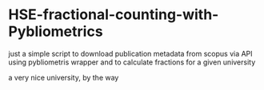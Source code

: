 # HSE-fractional-counting-with-Pybliometrics
just a simple script to download publication metadata from scopus via API using pybliometris wrapper and to calculate fractions for a given university

a very nice university, by the way
